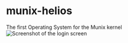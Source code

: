 # munix-helios
The first Operating System for the Munix kernel
![Screenshot of the login screen](http://i.imgur.com/LzTP6Bl.png)
